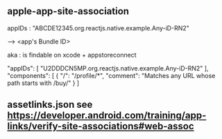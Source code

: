 
## apple-app-site-association
appIDs : "ABCDE12345.org.reactjs.native.example.Any-iD-RN2"

--> <Application Identifier Prefix><app's Bundle ID> 

<Application Identifier Prefix> aka <team Id>
<bundle Id> : is findable on xcode + appstoreconnect



 "appIDs": [ "U2DDDCN5MP.org.reactjs.native.example.Any-iD-RN2" ], 
             "components": [
               {
                  "/": "/profile/*",
                  "comment": "Matches any URL whose path starts with /buy/"
               }
             ]




## assetlinks.json see https://developer.android.com/training/app-links/verify-site-associations#web-assoc


